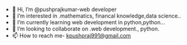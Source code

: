 - 👋 Hi, I’m @pushprajkumar-web developer
- 👀 I’m interested in .mathematics, financal knowledge,data science..
- 🌱 I’m currently learning web development in python,python...
- 💞️ I’m looking to collaborate on .web development., python.
- 📫 How to reach me- kpushpraj991@gmail.com

<!---
pushprajkumar-web/pushprajkumar-web is a ✨ special ✨ repository because its `README.md` (this file) appears on your GitHub profile.
You can click the Preview link to take a look at your changes.
--->
